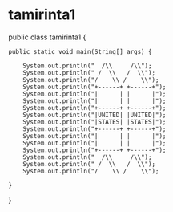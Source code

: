 # tamirinta1
public class tamirinta1 {

    public static void main(String[] args) {

        System.out.println("  /\\     /\\");
        System.out.println(" /  \\   /  \\");
        System.out.println("/    \\ /    \\");
        System.out.println("+------+ +------+");
        System.out.println("|      | |      |");
        System.out.println("|      | |      |");
        System.out.println("+------+ +------+");
        System.out.println("|UNITED| |UNITED|");
        System.out.println("|STATES| |STATES|");
        System.out.println("+------+ +------+");
        System.out.println("|      | |      |");
        System.out.println("|      | |      |");
        System.out.println("+------+ +------+");
        System.out.println("  /\\     /\\");
        System.out.println(" /  \\   /  \\");
        System.out.println("/    \\ /    \\");

    }

}
